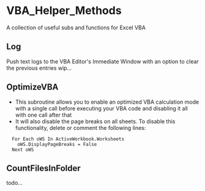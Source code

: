 # VBA_Helper_Methods
A collection of useful subs and functions for Excel VBA

## Log
Push text logs to the VBA Editor's Immediate Window with an option to clear the previous entries
wip...

## OptimizeVBA
* This subroutine allows you to enable an optimized VBA calculation mode with a single call before executing your VBA code and disabling it all with one call after that
* It will also disable the page breaks on all sheets. To disable this functionality, delete or comment the following lines:
```vba
  For Each oWS In ActiveWorkbook.Worksheets
    oWS.DisplayPageBreaks = False
  Next oWS
```


## CountFilesInFolder
todo...
